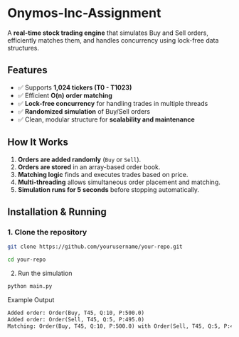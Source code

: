 # Onymos-Inc-Assignment

A **real-time stock trading engine** that simulates Buy and Sell orders, efficiently matches them, and handles concurrency using lock-free data structures.  

## **Features**  
- ✅ Supports **1,024 tickers (T0 - T1023)**  
- ✅ Efficient **O(n) order matching**  
- ✅ **Lock-free concurrency** for handling trades in multiple threads  
- ✅ **Randomized simulation** of Buy/Sell orders  
- ✅ Clean, modular structure for **scalability and maintenance**  


## **How It Works**  
1. **Orders are added randomly** (`Buy` or `Sell`).  
2. **Orders are stored** in an array-based order book.  
3. **Matching logic** finds and executes trades based on price.  
4. **Multi-threading** allows simultaneous order placement and matching.  
5. **Simulation runs for 5 seconds** before stopping automatically.  

## **Installation & Running**  
### **1. Clone the repository**  
```sh
git clone https://github.com/yourusername/your-repo.git
```
```sh
cd your-repo
```
2. Run the simulation
```py
python main.py
```
Example Output
```txt
Added order: Order(Buy, T45, Q:10, P:500.0)
Added order: Order(Sell, T45, Q:5, P:495.0)
Matching: Order(Buy, T45, Q:10, P:500.0) with Order(Sell, T45, Q:5, P:495.0) for Q:5
```

